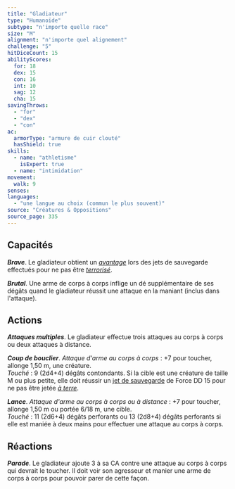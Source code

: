 ```yaml
---
title: "Gladiateur"
type: "Humanoïde"
subtype: "n'importe quelle race"
size: "M"
alignment: "n'importe quel alignement"
challenge: "5"
hitDiceCount: 15
abilityScores:
  for: 18
  dex: 15
  con: 16
  int: 10
  sag: 12
  cha: 15
savingThrows: 
  - "for"
  - "dex"
  - "con"
ac: 
  armorType: "armure de cuir clouté"
  hasShield: true
skills: 
  - name: "athletisme"
    isExpert: true
  - name: "intimidation"
movement: 
  walk: 9
senses: 
languages: 
  - "une langue au choix (commun le plus souvent)"
source: "Créatures & Oppositions"
source_page: 335
---
```

## Capacités
_**Brave**_. Le gladiateur obtient un [_avantage_](/utiliser-les-caracteristiques/#avantage-et-desavantage) lors des jets de sauvegarde effectués pour ne pas être [_terrorisé_](/gerer-la-sante-du-personnage/#terrorise).

_**Brutal**_. Une arme de corps à corps inflige un dé supplémentaire de ses dégâts quand le gladiateur réussit une attaque en la maniant (inclus dans l'attaque).

## Actions
_**Attaques multiples**_. Le gladiateur effectue trois attaques au corps à corps ou deux attaques à distance.

_**Coup de bouclier**_. _Attaque d'arme au corps à corps_ : +7 pour toucher, allonge 1,50 m, une créature.  
_Touché_ : 9 (2d4+4) dégâts contondants. Si la cible est une créature de taille M ou plus petite, elle doit réussir un [jet de sauvegarde](/utiliser-les-caracteristiques/#jets-de-sauvegarde) de Force DD 15 pour ne pas être jetée [_à terre_](/gerer-la-sante-du-personnage/#a-terre).

_**Lance**_. _Attaque d'arme au corps à corps ou à distance_ : +7 pour toucher, allonge 1,50 m ou portée 6/18 m, une cible.  
_Touché_ : 11 (2d6+4) dégâts perforants ou 13 (2d8+4) dégâts perforants si elle est maniée à deux mains pour effectuer une attaque au corps à corps.

## Réactions
_**Parade**_. Le gladiateur ajoute 3 à sa CA contre une attaque au corps à corps qui devrait le toucher. Il doit voir son agresseur et manier une arme de corps à corps pour pouvoir parer de cette façon.
